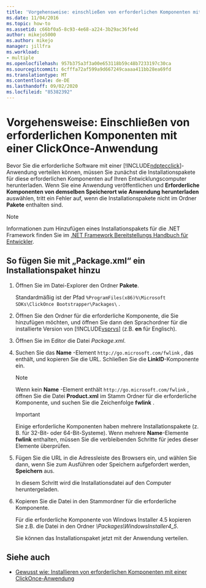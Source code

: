```yaml
---
title: 'Vorgehensweise: einschließen von erforderlichen Komponenten mit einer ClickOnce-Anwendung | Microsoft-Dokumentation'
ms.date: 11/04/2016
ms.topic: how-to
ms.assetid: c66bf0a5-8c93-4e68-a224-3b29ac36fe4d
author: mikejo5000
ms.author: mikejo
manager: jillfra
ms.workload:
- multiple
ms.openlocfilehash: 957b375a3f3a00e653118b59c48b7233197c30ca
ms.sourcegitcommit: 6cfffa72af599a9d667249caaaa411bb28ea69fd
ms.translationtype: MT
ms.contentlocale: de-DE
ms.lasthandoff: 09/02/2020
ms.locfileid: "85382392"
---
```

# <a name="how-to-include-prerequisites-with-a-clickonce-application"></a>Vorgehensweise: Einschließen von erforderlichen Komponenten mit einer ClickOnce-Anwendung
Bevor Sie die erforderliche Software mit einer [!INCLUDE[ndptecclick](../deployment/includes/ndptecclick_md.md)]-Anwendung verteilen können, müssen Sie zunächst die Installationspakete für diese erforderlichen Komponenten auf Ihren Entwicklungscomputer herunterladen. Wenn Sie eine Anwendung veröffentlichen und **Erforderliche Komponenten von demselben Speicherort wie Anwendung herunterladen** auswählen, tritt ein Fehler auf, wenn die Installationspakete nicht im Ordner **Pakete** enthalten sind.

> [!NOTE]
> Informationen zum Hinzufügen eines Installationspakets für die .NET Framework finden Sie im [.NET Framework Bereitstellungs Handbuch für Entwickler](/dotnet/framework/deployment/deployment-guide-for-developers).

## <a name="to-add-an-installer-package-by-using-packagexml"></a><a name="Package"></a> So fügen Sie mit „Package.xml“ ein Installationspaket hinzu

1. Öffnen Sie im Datei-Explorer den Ordner **Pakete**.

    Standardmäßig ist der Pfad `%ProgramFiles(x86)%\Microsoft SDKs\ClickOnce Bootstrapper\Packages\` .

2. Öffnen Sie den Ordner für die erforderliche Komponente, die Sie hinzufügen möchten, und öffnen Sie dann den Sprachordner für die installierte Version von [!INCLUDE[vsprvs](../code-quality/includes/vsprvs_md.md)] (z.B. **en** für Englisch).

3. Öffnen Sie im Editor die Datei *Package.xml*.

4. Suchen Sie das **Name** -Element `http://go.microsoft.com/fwlink` , das enthält, und kopieren Sie die URL. Schließen Sie die **LinkID**-Komponente ein.

   > [!NOTE]
   > Wenn kein **Name** -Element enthält `http://go.microsoft.com/fwlink` , öffnen Sie die Datei **Product.xml** im Stamm Ordner für die erforderliche Komponente, und suchen Sie die Zeichenfolge **fwlink** .

   > [!IMPORTANT]
   > Einige erforderliche Komponenten haben mehrere Installationspakete (z. B. für 32-Bit- oder 64-Bit-Systeme). Wenn mehrere **Name**-Elemente **fwlink** enthalten, müssen Sie die verbleibenden Schritte für jedes dieser Elemente überprüfen.

5. Fügen Sie die URL in die Adressleiste des Browsers ein, und wählen Sie dann, wenn Sie zum Ausführen oder Speichern aufgefordert werden, **Speichern** aus.

    In diesem Schritt wird die Installationsdatei auf den Computer heruntergeladen.

6. Kopieren Sie die Datei in den Stammordner für die erforderliche Komponente.

    Für die erforderliche Komponente von Windows Installer 4.5 kopieren Sie z.B. die Datei in den Ordner *\Packages\WindowsInstaller4_5*.

    Sie können das Installationspaket jetzt mit der Anwendung verteilen.

## <a name="see-also"></a>Siehe auch
- [Gewusst wie: Installieren von erforderlichen Komponenten mit einer ClickOnce-Anwendung](../deployment/how-to-install-prerequisites-with-a-clickonce-application.md)
